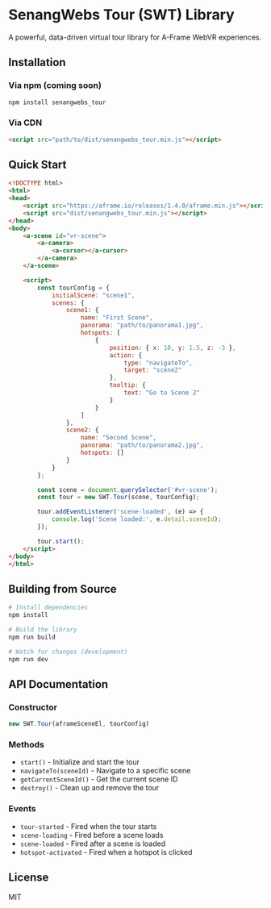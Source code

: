 # SenangWebs Tour (SWT) Library

A powerful, data-driven virtual tour library for A-Frame WebVR experiences.

## Installation

### Via npm (coming soon)
```bash
npm install senangwebs_tour
```

### Via CDN
```html
<script src="path/to/dist/senangwebs_tour.min.js"></script>
```

## Quick Start

```html
<!DOCTYPE html>
<html>
<head>
    <script src="https://aframe.io/releases/1.4.0/aframe.min.js"></script>
    <script src="dist/senangwebs_tour.min.js"></script>
</head>
<body>
    <a-scene id="vr-scene">
        <a-camera>
            <a-cursor></a-cursor>
        </a-camera>
    </a-scene>

    <script>
        const tourConfig = {
            initialScene: "scene1",
            scenes: {
                scene1: {
                    name: "First Scene",
                    panorama: "path/to/panorama1.jpg",
                    hotspots: [
                        {
                            position: { x: 10, y: 1.5, z: -3 },
                            action: {
                                type: "navigateTo",
                                target: "scene2"
                            },
                            tooltip: {
                                text: "Go to Scene 2"
                            }
                        }
                    ]
                },
                scene2: {
                    name: "Second Scene",
                    panorama: "path/to/panorama2.jpg",
                    hotspots: []
                }
            }
        };

        const scene = document.querySelector('#vr-scene');
        const tour = new SWT.Tour(scene, tourConfig);

        tour.addEventListener('scene-loaded', (e) => {
            console.log('Scene loaded:', e.detail.sceneId);
        });

        tour.start();
    </script>
</body>
</html>
```

## Building from Source

```bash
# Install dependencies
npm install

# Build the library
npm run build

# Watch for changes (development)
npm run dev
```

## API Documentation

### Constructor

```javascript
new SWT.Tour(aframeSceneEl, tourConfig)
```

### Methods

- `start()` - Initialize and start the tour
- `navigateTo(sceneId)` - Navigate to a specific scene
- `getCurrentSceneId()` - Get the current scene ID
- `destroy()` - Clean up and remove the tour

### Events

- `tour-started` - Fired when the tour starts
- `scene-loading` - Fired before a scene loads
- `scene-loaded` - Fired after a scene is loaded
- `hotspot-activated` - Fired when a hotspot is clicked

## License

MIT
